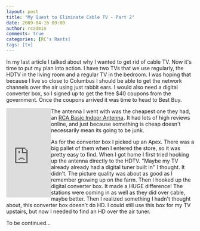 ```yaml
---
layout: post
title: "My Quest to Eliminate Cable TV - Part 2"
date: 2009-04-16 09:00
author: rcadmin
comments: true
categories: [RC's Rants]
tags: [tv]
---
```

In my last article I talked about why I wanted to get rid of cable TV. Now it's time to put my plan into action. I have two TVs that we use regularly, the HDTV in the living room and a regular TV in the bedroom. I was hoping that because I live so close to Columbus I should be able to get the network channels over the air using just rabbit ears. I would also need a digital converter box, so I signed up to get the free $40 coupons from the government. Once the coupons arrived it was time to head to Best Buy.

<iframe src="http://rcm.amazon.com/e/cm?t=bitsmack-20&o=1&p=8&l=as1&asins=B000HKGK8Y&md=10FE9736YVPPT7A0FBG2&fc1=000000&IS2=1&lt1=_blank&m=amazon&lc1=0000FF&bc1=000000&bg1=FFFFFF&f=ifr" style="width:120px;height:240px;" scrolling="no" marginwidth="0" marginheight="0" frameborder="0" align="left"></iframe>The antenna I went with was the cheapest one they had, an <a href="http://www.amazon.com/gp/product/B000HKGK8Y?ie=UTF8&tag=bitsmack-20&linkCode=as2&camp=1789&creative=390957&creativeASIN=B000HKGK8Y">RCA Basic Indoor Antenna</a><img src="http://www.assoc-amazon.com/e/ir?t=bitsmack-20&l=as2&o=1&a=B000HKGK8Y" width="1" height="1" border="0" alt="" style="border:none !important; margin:0px !important;" />. It had lots of high reviews online, and just because something is cheap doesn't necessarily mean its going to be junk.

As for the converter box I picked up an Apex. There was a big pallet of them when I entered the store, so it was pretty easy to find. When I got home I first tried hooking up the antenna directly to the HDTV. "Maybe my TV already already had a digital tuner built in" I thought. It didn't. The picture quality was about as good as I remember growing up on the farm. Then I hooked up the digital converter box. It made a HUGE difference! The stations were coming in as well as they did over cable, maybe better. Then I realized something I hadn't thought about, this converter box doesn't do HD. I could still use this box for my TV upstairs, but now I needed to find an HD over the air tuner. 

To be continued...

